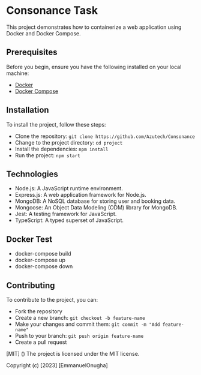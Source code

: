 # Consonance Task
This project demonstrates how to containerize a web application using Docker and Docker Compose.

## Prerequisites

Before you begin, ensure you have the following installed on your local machine:

- [Docker](https://docs.docker.com/get-docker/)
- [Docker Compose](https://docs.docker.com/compose/install/)

## Installation

To install the project, follow these steps:

-  Clone the repository: `git clone https://github.com/Azutech/Consonance`
-  Change to the project directory: `cd project`
-  Install the dependencies: `npm install`
-  Run the project: `npm start`

## Technologies

- Node.js: A JavaScript runtime environment.
- Express.js: A web application framework for Node.js.
- MongoDB: A NoSQL database for storing user and booking data.
- Mongoose: An Object Data Modeling (ODM) library for MongoDB.
- Jest: A testing framework for JavaScript.
- TypeScript: A typed superset of JavaScript.

## Docker Test

- docker-compose build
- docker-compose up
- docker-compose down



## Contributing

To contribute to the project, you can:

- Fork the repository
- Create a new branch: `git checkout -b feature-name`
- Make your changes and commit them: `git commit -m "Add feature-name"`
- Push to your branch: `git push origin feature-name`
- Create a pull request


[MIT] ()
The project is licensed under the MIT license.

Copyright (c) [2023] [EmmanuelOnugha]